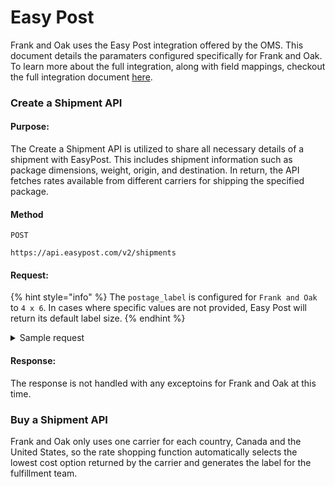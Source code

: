 # Easy Post

Frank and Oak uses the Easy Post integration offered by the OMS. This document details the paramaters configured specifically for Frank and Oak. To learn more about the full integration, along with field mappings, checkout the full integration document [here][easyPostDoc].

### Create a Shipment API

#### Purpose:
The Create a Shipment API is utilized to share all necessary details of a shipment with EasyPost. This includes shipment information such as package dimensions, weight, origin, and destination. In return, the API fetches rates available from different carriers for shipping the specified package. 

#### Method
`POST`

```
https://api.easypost.com/v2/shipments
```

#### Request:

{% hint style="info" %}
The `postage_label` is configured for `Frank and Oak` to `4 x 6`. In cases where specific values are not provided, Easy Post will return its default label size. 
{% endhint %}

<details>
<summary>Sample request</summary>

```json
{
  "origin": {
    "address": "735 Queen St W",
    "city": "Anytown",
    "state": "CA",
    "zip": "12345"
  },
  "destination": {
    "address": "456 Oak St",
    "city": "Another Town",
    "state": "NY",
    "zip": "67890"
  },
  "package": {
    "weight": 2.5,
    "dimensions": {
      "length": 10,
      "width": 8,
      "height": 5
    }
  },
  "postage_label": {
    "label_format": "PNG",
    "label_size": "4x6"
  }
}
```
</details>

#### Response:

The response is not handled with any exceptoins for Frank and Oak at this time.

### Buy a Shipment API

Frank and Oak only uses one carrier for each country, Canada and the United States, so the rate shopping function automatically selects the lowest cost option returned by the carrier and generates the label for the fulfillment team.


<!-- page links -->

[easyPostDoc]:https://docs.hotwax.co/integration-resources/v/carriers/easy-post
